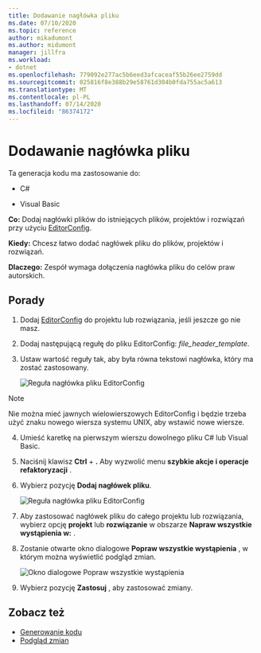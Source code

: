 ```yaml
---
title: Dodawanie nagłówka pliku
ms.date: 07/10/2020
ms.topic: reference
author: mikadumont
ms.author: midumont
manager: jillfra
ms.workload:
- dotnet
ms.openlocfilehash: 779092e277ac5b6eed3afcaceaf55b26ee2759dd
ms.sourcegitcommit: 025816f8e388b29e58761d304b0fda755ac5a613
ms.translationtype: MT
ms.contentlocale: pl-PL
ms.lasthandoff: 07/14/2020
ms.locfileid: "86374172"
---
```

# <a name="add-file-header"></a>Dodawanie nagłówka pliku

Ta generacja kodu ma zastosowanie do:

- C#

- Visual Basic

**Co:** Dodaj nagłówki plików do istniejących plików, projektów i rozwiązań przy użyciu [EditorConfig](https://docs.microsoft.com/visualstudio/ide/create-portable-custom-editor-options#add-an-editorconfig-file-to-a-project).

**Kiedy:** Chcesz łatwo dodać nagłówek pliku do plików, projektów i rozwiązań.

**Dlaczego:** Zespół wymaga dołączenia nagłówka pliku do celów praw autorskich. 

## <a name="how-to"></a>Porady

1. Dodaj [EditorConfig](https://docs.microsoft.com/visualstudio/ide/create-portable-custom-editor-options#add-an-editorconfig-file-to-a-project) do projektu lub rozwiązania, jeśli jeszcze go nie masz.

2. Dodaj następującą regułę do pliku EditorConfig: *file_header_template*.

3. Ustaw wartość reguły tak, aby była równa tekstowi nagłówka, który ma zostać zastosowany.

    ![Reguła nagłówka pliku EditorConfig](media/add-file-header-rule.png)

> [!NOTE]
> Nie można mieć jawnych wielowierszowych EditorConfig i będzie trzeba użyć znaku nowego wiersza systemu UNIX, aby wstawić nowe wiersze.

4. Umieść karetkę na pierwszym wierszu dowolnego pliku C# lub Visual Basic.

5. Naciśnij klawisz **Ctrl** + **.** Aby wyzwolić menu **szybkie akcje i operacje refaktoryzacji** .

6. Wybierz pozycję **Dodaj nagłówek pliku**. 

    ![Reguła nagłówka pliku EditorConfig](media/add-file-header.png)

7. Aby zastosować nagłówek pliku do całego projektu lub rozwiązania, wybierz opcję **projekt** lub **rozwiązanie** w obszarze **Napraw wszystkie wystąpienia w:** .

8. Zostanie otwarte okno dialogowe **Popraw wszystkie wystąpienia** , w którym można wyświetlić podgląd zmian.

    ![Okno dialogowe Popraw wszystkie wystąpienia](media/file-header-preview-changes.png)

8. Wybierz pozycję **Zastosuj** , aby zastosować zmiany.

## <a name="see-also"></a>Zobacz też

- [Generowanie kodu](../code-generation-in-visual-studio.md)
- [Podgląd zmian](../../ide/preview-changes.md)
